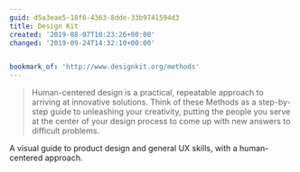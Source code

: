 ```yaml
---
guid: d5a3eae5-18f6-4363-8dde-33b9741594d3
title: Design Kit
created: '2019-08-07T10:23:26+00:00'
changed: '2019-09-24T14:32:10+00:00'


bookmark_of: 'http://www.designkit.org/methods'
---
```


> Human-centered design is a practical, repeatable approach to arriving at innovative solutions. Think of these Methods as a step-by-step guide to unleashing your creativity, putting the people you serve at the center of your design process to come up with new answers to difficult problems.

A visual guide to product design and general UX skills, with a human-centered approach. 
